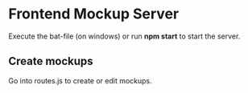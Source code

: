 # Frontend Mockup Server
Execute the bat-file (on windows) or run **npm start** to start the server.

## Create mockups
Go into routes.js to create or edit mockups.
